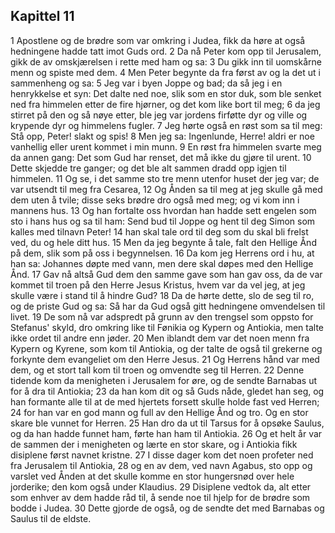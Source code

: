 ## Kapittel 11

1 Apostlene og de brødre som var omkring i Judea, fikk da høre at også hedningene hadde tatt imot Guds ord.
2 Da nå Peter kom opp til Jerusalem, gikk de av omskjærelsen i rette med ham og sa:
3 Du gikk inn til uomskårne menn og spiste med dem.
4 Men Peter begynte da fra først av og la det ut i sammenheng og sa:
5 Jeg var i byen Joppe og bad; da så jeg i en henrykkelse et syn: Det dalte ned noe, slik som en stor duk, som ble senket ned fra himmelen etter de fire hjørner, og det kom like bort til meg;
6 da jeg stirret på den og så nøye etter, ble jeg var jordens firføtte dyr og ville og krypende dyr og himmelens fugler.
7 Jeg hørte også en røst som sa til meg: Stå opp, Peter! slakt og spis!
8 Men jeg sa: Ingenlunde, Herre! aldri er noe vanhellig eller urent kommet i min munn.
9 En røst fra himmelen svarte meg da annen gang: Det som Gud har renset, det må ikke du gjøre til urent.
10 Dette skjedde tre ganger; og det ble alt sammen dradd opp igjen til himmelen.
11 Og se, i det samme sto tre menn utenfor huset der jeg var; de var utsendt til meg fra Cesarea,
12 Og Ånden sa til meg at jeg skulle gå med dem uten å tvile; disse seks brødre dro også med meg; og vi kom inn i mannens hus.
13 Og han fortalte oss hvordan han hadde sett engelen som sto i hans hus og sa til ham: Send bud til Joppe og hent til deg Simon som kalles med tilnavn Peter!
14 han skal tale ord til deg som du skal bli frelst ved, du og hele ditt hus.
15 Men da jeg begynte å tale, falt den Hellige Ånd på dem, slik som på oss i begynnelsen.
16 Da kom jeg Herrens ord i hu, at han sa: Johannes døpte med vann, men dere skal døpes med den Hellige Ånd.
17 Gav nå altså Gud dem den samme gave som han gav oss, da de var kommet til troen på den Herre Jesus Kristus, hvem var da vel jeg, at jeg skulle være i stand til å hindre Gud?
18 Da de hørte dette, slo de seg til ro, og de priste Gud og sa: Så har da Gud også gitt hedningene omvendelsen til livet.
19 De som nå var adspredt på grunn av den trengsel som oppsto for Stefanus' skyld, dro omkring like til Fønikia og Kypern og Antiokia, men talte ikke ordet til andre enn jøder.
20 Men iblandt dem var det noen menn fra Kypern og Kyrene, som kom til Antiokia, og der talte de også til grekerne og forkynte dem evangeliet om den Herre Jesus.
21 Og Herrens hånd var med dem, og et stort tall kom til troen og omvendte seg til Herren.
22 Denne tidende kom da menigheten i Jerusalem for øre, og de sendte Barnabas ut for å dra til Antiokia;
23 da han kom dit og så Guds nåde, gledet han seg, og han formante alle til at de med hjertets forsett skulle holde fast ved Herren;
24 for han var en god mann og full av den Hellige Ånd og tro. Og en stor skare ble vunnet for Herren.
25 Han dro da ut til Tarsus for å opsøke Saulus, og da han hadde funnet ham, førte han ham til Antiokia.
26 Og et helt år var de sammen der i menigheten og lærte en stor skare, og i Antiokia fikk disiplene først navnet kristne.
27 I disse dager kom det noen profeter ned fra Jerusalem til Antiokia,
28 og en av dem, ved navn Agabus, sto opp og varslet ved Ånden at det skulle komme en stor hungersnød over hele jorderike; den kom også under Klaudius.
29 Disiplene vedtok da, alt etter som enhver av dem hadde råd til, å sende noe til hjelp for de brødre som bodde i Judea.
30 Dette gjorde de også, og de sendte det med Barnabas og Saulus til de eldste.
